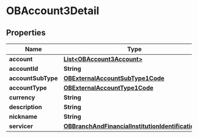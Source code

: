 
# OBAccount3Detail

## Properties
Name | Type | Description | Notes
------------ | ------------- | ------------- | -------------
**account** | [**List&lt;OBAccount3Account&gt;**](OBAccount3Account.md) |  | 
**accountId** | **String** |  | 
**accountSubType** | [**OBExternalAccountSubType1Code**](OBExternalAccountSubType1Code.md) |  | 
**accountType** | [**OBExternalAccountType1Code**](OBExternalAccountType1Code.md) |  | 
**currency** | **String** |  | 
**description** | **String** |  |  [optional]
**nickname** | **String** |  |  [optional]
**servicer** | [**OBBranchAndFinancialInstitutionIdentification50**](OBBranchAndFinancialInstitutionIdentification50.md) |  |  [optional]



